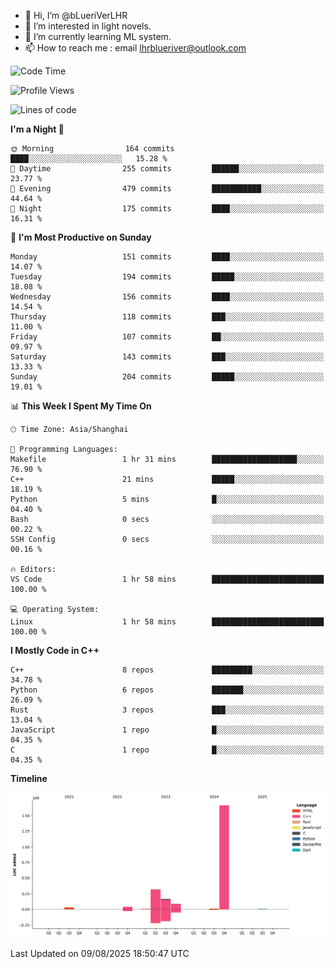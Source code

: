 - 👋 Hi, I’m @bLueriVerLHR
- 👀 I’m interested in light novels.
- 🌱 I’m currently learning ML system.
- 📫 How to reach me : email lhrblueriver@outlook.com

<!--START_SECTION:waka-->
![Code Time](http://img.shields.io/badge/Code%20Time-403%20hrs%2021%20mins-blue)

![Profile Views](http://img.shields.io/badge/Profile%20Views-0-blue)

![Lines of code](https://img.shields.io/badge/From%20Hello%20World%20I%27ve%20Written-2.3%20million%20lines%20of%20code-blue)

**I'm a Night 🦉** 

```text
🌞 Morning                164 commits         ████░░░░░░░░░░░░░░░░░░░░░   15.28 % 
🌆 Daytime                255 commits         ██████░░░░░░░░░░░░░░░░░░░   23.77 % 
🌃 Evening                479 commits         ███████████░░░░░░░░░░░░░░   44.64 % 
🌙 Night                  175 commits         ████░░░░░░░░░░░░░░░░░░░░░   16.31 % 
```
📅 **I'm Most Productive on Sunday** 

```text
Monday                   151 commits         ████░░░░░░░░░░░░░░░░░░░░░   14.07 % 
Tuesday                  194 commits         █████░░░░░░░░░░░░░░░░░░░░   18.08 % 
Wednesday                156 commits         ████░░░░░░░░░░░░░░░░░░░░░   14.54 % 
Thursday                 118 commits         ███░░░░░░░░░░░░░░░░░░░░░░   11.00 % 
Friday                   107 commits         ██░░░░░░░░░░░░░░░░░░░░░░░   09.97 % 
Saturday                 143 commits         ███░░░░░░░░░░░░░░░░░░░░░░   13.33 % 
Sunday                   204 commits         █████░░░░░░░░░░░░░░░░░░░░   19.01 % 
```


📊 **This Week I Spent My Time On** 

```text
🕑︎ Time Zone: Asia/Shanghai

💬 Programming Languages: 
Makefile                 1 hr 31 mins        ███████████████████░░░░░░   76.90 % 
C++                      21 mins             █████░░░░░░░░░░░░░░░░░░░░   18.19 % 
Python                   5 mins              █░░░░░░░░░░░░░░░░░░░░░░░░   04.40 % 
Bash                     0 secs              ░░░░░░░░░░░░░░░░░░░░░░░░░   00.22 % 
SSH Config               0 secs              ░░░░░░░░░░░░░░░░░░░░░░░░░   00.16 % 

🔥 Editors: 
VS Code                  1 hr 58 mins        █████████████████████████   100.00 % 

💻 Operating System: 
Linux                    1 hr 58 mins        █████████████████████████   100.00 % 
```

**I Mostly Code in C++** 

```text
C++                      8 repos             █████████░░░░░░░░░░░░░░░░   34.78 % 
Python                   6 repos             ███████░░░░░░░░░░░░░░░░░░   26.09 % 
Rust                     3 repos             ███░░░░░░░░░░░░░░░░░░░░░░   13.04 % 
JavaScript               1 repo              █░░░░░░░░░░░░░░░░░░░░░░░░   04.35 % 
C                        1 repo              █░░░░░░░░░░░░░░░░░░░░░░░░   04.35 % 
```



**Timeline**

![Lines of Code chart](https://raw.githubusercontent.com/bLueriVerLHR/bLueriVerLHR/main/assets/bar_graph.png)


 Last Updated on 09/08/2025 18:50:47 UTC
<!--END_SECTION:waka-->

